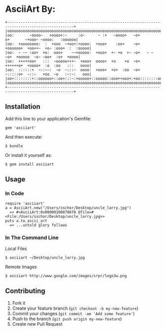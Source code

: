 # AsciiArt By:

    +----------------------------------------------------------------------------------------------------+
    |oooooooooooooooooooooooooooooooooooooooooooooooooooooooooooooooooooooooooooooooooooooooooooooooooooo|
    |oo:       ~oooo~   +oooo+:~     :o~      ~ :+   ~oooo+   ~o+        o+       ~+ooo~ ~oooo:   :oooooo|
    |oo:  +oooooooo:  :  +ooo  ~+oo+:+oooo:  +ooo+    :oo+    ~o+  +oooooo+  +oo++~  +o~ :ooo+  :  :ooooo|
    |oo:  ~ ~~ :oo+  +o:  ooo+    ~~+ooooo:  +ooo+  +~ +o  +~ ~o+   ~ ~ ~o+  +ooooo  ~o~ ~oo+  :o+  +oooo|
    |oo:  +++++oo+   :::  ~ooooo+++~  +ooo+  oooo+  +o    +o  ~o+  ++++++o+  +oooo+  :o  :oo   :::   oooo|
    |oo:  ::::::+  ~::~~:  ~o  ~:::~  oooo:  +ooo+  +o+  :oo  ~o+  ~:::::o+  ~::~   +oo  ~o   :~:~:   ooo|
    |oo+::::::::+::oooooo+::oo+:::~:+ooooo+::ooooo::ooo++ooo+:+oo::::::::oo::::::++oooo+:+o::+oooooo::+oo|
    |oooooooooooooooooooooooooooooooooooooooooooooooooooooooooooooooooooooooooooooooooooooooooooooooooooo|
    +----------------------------------------------------------------------------------------------------+

## Installation

Add this line to your application's Gemfile:

    gem 'asciiart'

And then execute:

    $ bundle

Or install it yourself as:

    $ gem install asciiart

## Usage

### In Code

    require 'asciiart'
    a = AsciiArt.new("/Users/sschor/Desktop/uncle_larry.jpg")
      => #<AsciiArt:0x00000100878678 @file=#<File:/Users/sschor/Desktop/uncle_larry.jpg>>
    puts a.to_ascii_art
      => ...untold glory follows

### In The Command Line

Local Files

    $ asciiart ~/Desktop/uncle_larry.jpg

Remote Images
  
    $ asciiart http://www.google.com/images/srpr/logo3w.png

## Contributing

1. Fork it
2. Create your feature branch (`git checkout -b my-new-feature`)
3. Commit your changes (`git commit -am 'Add some feature'`)
4. Push to the branch (`git push origin my-new-feature`)
5. Create new Pull Request
